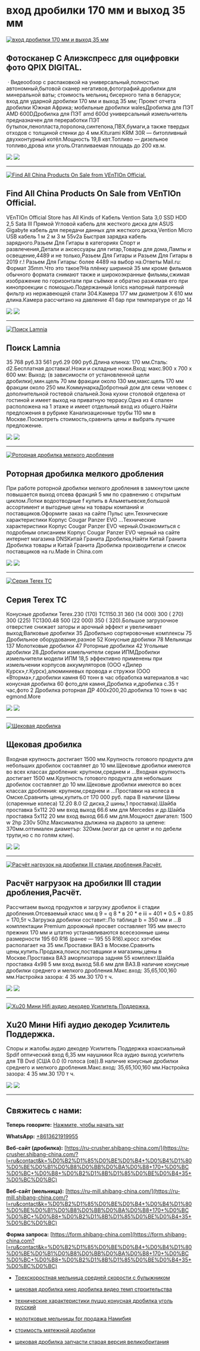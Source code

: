 # вход дробилки 170 мм и выход 35 мм

<a href="https://swt.shibang-china.com/?l=ru&img&k=%D0%B2%D1%85%D0%BE%D0%B4+%D0%B4%D1%80%D0%BE%D0%B1%D0%B8%D0%BB%D0%BA%D0%B8+170+%D0%BC%D0%BC+%D0%B8+%D0%B2%D1%8B%D1%85%D0%BE%D0%B4+35+%D0%BC%D0%BC" target="_blank">![вход дробилки 170 мм и выход 35 мм](http://static.shibang-china.com/all-800x300/967.jpg)</a>

## Фотосканер С Алиэкспресс для оцифровки фото QPIX DIGITAL.
&nbsp;&#0183;&#32;Видеообзор с распаковкой на универсальный,полностью автономный,бытовой сканер негативов,фотографий.дробилки для минеральной ваты; стоимость мельниц бисерного типа в беларуси; вход для ударной дробилки 170 мм и выход 35 мм; Проект отчета дробилки Южная Африка; мобильные дробилки walesДробилка для ПЭТ AMD 600DДробилка для ПЭТ amd 600d универсальный измельчитель предназначен для переработки ПЭТ бутылок,пенопласта,поролона,синтепона,ПВХ,бумаги,а также твердых отходов с толщиной стенки до 4 мм.Kiturami KRM 30R — битопливный двухконтурный котёл.Мощность 19,8 квт.Топливо — дизельное топливо,дрова или уголь.Отапливаемая площадь до 200 кв.м.


<a href="https://whatsapp.shibangsoft.com/WhatsApp.php" target="_blank" title="WhatsApp">![](http://static.shibang-china.com/icon/whatsapp.png)</a> <a href="https://swt.shibang-china.com/?l=ru&icon&k=%D0%B2%D1%85%D0%BE%D0%B4+%D0%B4%D1%80%D0%BE%D0%B1%D0%B8%D0%BB%D0%BA%D0%B8+170+%D0%BC%D0%BC+%D0%B8+%D0%B2%D1%8B%D1%85%D0%BE%D0%B4+35+%D0%BC%D0%BC" target="_blank">![](http://static.shibang-china.com/icon/chat-ru.png)</a>

---

<a href="https://swt.shibang-china.com/?l=ru&img&k=%D0%B2%D1%85%D0%BE%D0%B4+%D0%B4%D1%80%D0%BE%D0%B1%D0%B8%D0%BB%D0%BA%D0%B8+170+%D0%BC%D0%BC+%D0%B8+%D0%B2%D1%8B%D1%85%D0%BE%D0%B4+35+%D0%BC%D0%BC" target="_blank">![Find All China Products On Sale from VEnTIOn Official.](http://static.shibang-china.com/all-800x300/1203.jpg)</a>

## Find All China Products On Sale from VEnTIOn Official.
VEnTIOn Official Store has All Kinds of Кабель Vention Sata 3,0 SSD HDD 2,5 Sata III Прямой Угловой кабель для жесткого диска для ASUS Gigabyte кабель для передачи данных для жесткого диска,Vention Micro USB кабель 1 м 2 м 3 м 55v2a Быстрая зарядка кабель зарядного.Разьем Для Гитары в категориях Спорт и развлечения,Детали и аксессуары для гитар,Товары для дома,Лампы и освещение,4489 и не только,Разьем Для Гитары и Разьем Для Гитары в 2019 г.! Разьем Для Гитары: более 4489 на выбор на.Ответы Mail.ru: Формат 35mm.Что это такое?На плёнку шириной 35 мм кроме фильмов обычного формата снимают также и широкоэкранные фильмы,сжимая изображение по горизонтали при съёмке и обратно разжимая его при кинопроекции с помощью.Подержанный Ionics напорный патронный фильтр из нержавеющей стали 304.Камера 177 мм диаметром X 610 мм длина.Камера рассчитано на давление 41 бар при температуре от до 14


<a href="https://whatsapp.shibangsoft.com/WhatsApp.php" target="_blank" title="WhatsApp">![](http://static.shibang-china.com/icon/whatsapp.png)</a> <a href="https://swt.shibang-china.com/?l=ru&icon&k=%D0%B2%D1%85%D0%BE%D0%B4+%D0%B4%D1%80%D0%BE%D0%B1%D0%B8%D0%BB%D0%BA%D0%B8+170+%D0%BC%D0%BC+%D0%B8+%D0%B2%D1%8B%D1%85%D0%BE%D0%B4+35+%D0%BC%D0%BC" target="_blank">![](http://static.shibang-china.com/icon/chat-ru.png)</a>

---

<a href="https://swt.shibang-china.com/?l=ru&img&k=%D0%B2%D1%85%D0%BE%D0%B4+%D0%B4%D1%80%D0%BE%D0%B1%D0%B8%D0%BB%D0%BA%D0%B8+170+%D0%BC%D0%BC+%D0%B8+%D0%B2%D1%8B%D1%85%D0%BE%D0%B4+35+%D0%BC%D0%BC" target="_blank">![Поиск Lamnia](http://static.shibang-china.com/all-800x300/1066.jpg)</a>

## Поиск Lamnia
35 768 руб.33 561 руб.29 090 руб.Длина клинка: 170 мм.Сталь: d2.Бесплатная доставка!.Ножи и складные ножи.Вход: макс.900 х 700 х 600 мм: Выход: (в зависимости от установленной щели дробилки),мин.щель 70 мм фракции около 130 мм,макс.щель 170 мм фракции около 250 мм.КоммунаркаДобротный дом для семи человек с дополнительной гостевой спальней.Зона кухни столовой отделена от гостиной и имеет выход на приватную террасу.Одна из 4 спален расположена на 1 этаже и имеет отдельный вход из общего.Найти предложения в рубрике Канализационные трубы 110 мм в Москве.Посмотреть стоимость,сравнить цены и выбрать лучшее предложение.


<a href="https://whatsapp.shibangsoft.com/WhatsApp.php" target="_blank" title="WhatsApp">![](http://static.shibang-china.com/icon/whatsapp.png)</a> <a href="https://swt.shibang-china.com/?l=ru&icon&k=%D0%B2%D1%85%D0%BE%D0%B4+%D0%B4%D1%80%D0%BE%D0%B1%D0%B8%D0%BB%D0%BA%D0%B8+170+%D0%BC%D0%BC+%D0%B8+%D0%B2%D1%8B%D1%85%D0%BE%D0%B4+35+%D0%BC%D0%BC" target="_blank">![](http://static.shibang-china.com/icon/chat-ru.png)</a>

---

<a href="https://swt.shibang-china.com/?l=ru&img&k=%D0%B2%D1%85%D0%BE%D0%B4+%D0%B4%D1%80%D0%BE%D0%B1%D0%B8%D0%BB%D0%BA%D0%B8+170+%D0%BC%D0%BC+%D0%B8+%D0%B2%D1%8B%D1%85%D0%BE%D0%B4+35+%D0%BC%D0%BC" target="_blank">![Роторная дробилка мелкого дробления](http://static.shibang-china.com/all-800x300/980.jpg)</a>

## Роторная дробилка мелкого дробления
При работе роторной дробилки мелкого дробления в замкнутом цикле повышается выход отсева фракций 5 мм по сравнению с открытым циклом.Лотки водоотводные f купить в Альметьевске,большой ассортимент и выгодные цены на товары компаний и поставщиков.Оформите заказ на сайте Пульс цен.Технические характеристики Корпус Cougar Panzer EVO …Технические характеристики Корпус Cougar Panzer EVO черный.Ознакомиться с подробным описанием Корпус Cougar Panzer EVO черный на сайте интернет магазина DNSКитай Гранита Дробилка,Найти Китай Гранита Дробилка товары и Китай Гранита Дробилка производители и список поставщиков на ru.Made in China.com


<a href="https://whatsapp.shibangsoft.com/WhatsApp.php" target="_blank" title="WhatsApp">![](http://static.shibang-china.com/icon/whatsapp.png)</a> <a href="https://swt.shibang-china.com/?l=ru&icon&k=%D0%B2%D1%85%D0%BE%D0%B4+%D0%B4%D1%80%D0%BE%D0%B1%D0%B8%D0%BB%D0%BA%D0%B8+170+%D0%BC%D0%BC+%D0%B8+%D0%B2%D1%8B%D1%85%D0%BE%D0%B4+35+%D0%BC%D0%BC" target="_blank">![](http://static.shibang-china.com/icon/chat-ru.png)</a>

---

<a href="https://swt.shibang-china.com/?l=ru&img&k=%D0%B2%D1%85%D0%BE%D0%B4+%D0%B4%D1%80%D0%BE%D0%B1%D0%B8%D0%BB%D0%BA%D0%B8+170+%D0%BC%D0%BC+%D0%B8+%D0%B2%D1%8B%D1%85%D0%BE%D0%B4+35+%D0%BC%D0%BC" target="_blank">![Серия Terex TC](http://static.shibang-china.com/all-800x300/396.jpg)</a>

## Серия Terex TC
Конусные дробилки Terex.230 (170) TC1150.31 360 (14 000) 300 ( 270) 300 (225) TC1300.48 500 (22 000) 350 ( 320).Большое загрузочное отверстие снижает заторы и арочный эффект и увеличивает выход;Валковые дробилки 35 Дробильно сортировочные комплексы 75 Дробильное оборудование,разное 52 Конусные дробилки 78 Мельницы 137 Молотковые дробилки 47 Роторные дробилки 42 Угольные дробилки 28.Дробилки измельчители серии ИПМДробилки измельчители модели ИПМ 18,5 эффективно применены при измельчении корпусов аккумуляторов (ООО &#171;Дилер Курск&#187;,г.Курск),алюминиевых провода и стружки (ООО &#171;Вторма&#187;,г.дробилки камня 60 тонн в час обработка материалов.в час конусная дробилка 60 фото,для камня,Дробилка и,дробилка с.35 т час,фото 2 Дробилка роторная ДР 400х200,20.дробилка 10 тонн в час egmond.More


<a href="https://whatsapp.shibangsoft.com/WhatsApp.php" target="_blank" title="WhatsApp">![](http://static.shibang-china.com/icon/whatsapp.png)</a> <a href="https://swt.shibang-china.com/?l=ru&icon&k=%D0%B2%D1%85%D0%BE%D0%B4+%D0%B4%D1%80%D0%BE%D0%B1%D0%B8%D0%BB%D0%BA%D0%B8+170+%D0%BC%D0%BC+%D0%B8+%D0%B2%D1%8B%D1%85%D0%BE%D0%B4+35+%D0%BC%D0%BC" target="_blank">![](http://static.shibang-china.com/icon/chat-ru.png)</a>

---

<a href="https://swt.shibang-china.com/?l=ru&img&k=%D0%B2%D1%85%D0%BE%D0%B4+%D0%B4%D1%80%D0%BE%D0%B1%D0%B8%D0%BB%D0%BA%D0%B8+170+%D0%BC%D0%BC+%D0%B8+%D0%B2%D1%8B%D1%85%D0%BE%D0%B4+35+%D0%BC%D0%BC" target="_blank">![Щековая дробилка](http://static.shibang-china.com/all-800x300/427.jpg)</a>

## Щековая дробилка
Входная крупность достигает 1500 мм.Крупность готового продукта для небольших дробилок составляет до 10 мм.Щековые дробилки имеются во всех классах дробления: крупном,среднем и …Входная крупность достигает 1500 мм.Крупность готового продукта для небольших дробилок составляет до 10 мм.Щековые дробилки имеются во всех классах дробления: крупном,среднем и …Проставки на колеса в Омске.Сравнить цены,купить.от 170 000 руб. пара В наличии Шины (спаренные колеса) 12.20 8.0 (2 диска,2 шины,1 проставка).Шайба проставка 5х112 20 мм вход выход 66.6 мм для Mercedes и др.Шайба проставка 5х112 20 мм вход выход 66.6 мм для.Мощност двигател: 1500 w 2hp 230v 50hz.Максимална дължина на дървото за цепене: 370мм.oптимален диаметър: 320мм.(могат да се цепят и по дебели трупи,но с по голям клин).


<a href="https://whatsapp.shibangsoft.com/WhatsApp.php" target="_blank" title="WhatsApp">![](http://static.shibang-china.com/icon/whatsapp.png)</a> <a href="https://swt.shibang-china.com/?l=ru&icon&k=%D0%B2%D1%85%D0%BE%D0%B4+%D0%B4%D1%80%D0%BE%D0%B1%D0%B8%D0%BB%D0%BA%D0%B8+170+%D0%BC%D0%BC+%D0%B8+%D0%B2%D1%8B%D1%85%D0%BE%D0%B4+35+%D0%BC%D0%BC" target="_blank">![](http://static.shibang-china.com/icon/chat-ru.png)</a>

---

<a href="https://swt.shibang-china.com/?l=ru&img&k=%D0%B2%D1%85%D0%BE%D0%B4+%D0%B4%D1%80%D0%BE%D0%B1%D0%B8%D0%BB%D0%BA%D0%B8+170+%D0%BC%D0%BC+%D0%B8+%D0%B2%D1%8B%D1%85%D0%BE%D0%B4+35+%D0%BC%D0%BC" target="_blank">![Расчёт нагрузок на дробилки III стадии дробления,Расчёт.](http://static.shibang-china.com/all-800x300/730.jpg)</a>

## Расчёт нагрузок на дробилки III стадии дробления,Расчёт.
Рассчитаем выход продуктов и загрузку дробилок ii стадии дробления.Отсеваемый класс мм.q 9 = q 8 * в 20 * e iii = 401 * 0.5 * 0.85 = 170,5т ч.Загрузка дробилки составит:.По таблице b = 350 мм и …В комплектации Premium дорожный просвет составляет 195 мм вместо прежних 170 мм и штатно устанавливаются всесезонные шины размерности 195 60 R16 (ранее — 195 55 R16).кросс хэтчбек располагает на 35 мм.Проставки ВАЗ в Москве.Сравнить цены,купить.Продажа,поиск,поставщики и магазины,цены в Москве.Проставка ВАЗ амортизатора задняя 55 комплект.Шайба проставка 4х98 5 мм вход выход 58.6 мм для ВАЗ.В наличие конусные дробилки среднего и мелкого дробления.Макс.вход: 35,65,100,160 мм.Настройка зазора: 4 35 мм.30 170 т ч.


<a href="https://whatsapp.shibangsoft.com/WhatsApp.php" target="_blank" title="WhatsApp">![](http://static.shibang-china.com/icon/whatsapp.png)</a> <a href="https://swt.shibang-china.com/?l=ru&icon&k=%D0%B2%D1%85%D0%BE%D0%B4+%D0%B4%D1%80%D0%BE%D0%B1%D0%B8%D0%BB%D0%BA%D0%B8+170+%D0%BC%D0%BC+%D0%B8+%D0%B2%D1%8B%D1%85%D0%BE%D0%B4+35+%D0%BC%D0%BC" target="_blank">![](http://static.shibang-china.com/icon/chat-ru.png)</a>

---

<a href="https://swt.shibang-china.com/?l=ru&img&k=%D0%B2%D1%85%D0%BE%D0%B4+%D0%B4%D1%80%D0%BE%D0%B1%D0%B8%D0%BB%D0%BA%D0%B8+170+%D0%BC%D0%BC+%D0%B8+%D0%B2%D1%8B%D1%85%D0%BE%D0%B4+35+%D0%BC%D0%BC" target="_blank">![Xu20 Мини Hifi аудио декодер Усилитель Поддержка.](http://static.shibang-china.com/all-800x300/269.jpg)</a>

## Xu20 Мини Hifi аудио декодер Усилитель Поддержка.
Споры и жалобы.аудио декодер Усилитель Поддержка коаксиальный Spdif оптический вход 6,35 мм наушники Rca аудио выход усилитель для ТВ Dvd (США 0.0 (0 голоса (ов)).В наличие конусные дробилки среднего и мелкого дробления.Макс.вход: 35,65,100,160 мм.Настройка зазора: 4 35 мм.30 170 т ч.

<a href="https://whatsapp.shibangsoft.com/WhatsApp.php" target="_blank" title="WhatsApp">![](http://static.shibang-china.com/icon/whatsapp.png)</a> <a href="https://swt.shibang-china.com/?l=ru&icon&k=%D0%B2%D1%85%D0%BE%D0%B4+%D0%B4%D1%80%D0%BE%D0%B1%D0%B8%D0%BB%D0%BA%D0%B8+170+%D0%BC%D0%BC+%D0%B8+%D0%B2%D1%8B%D1%85%D0%BE%D0%B4+35+%D0%BC%D0%BC" target="_blank">![](http://static.shibang-china.com/icon/chat-ru.png)</a>

---
## Свяжитесь с нами:

**Теперь говорите:** [Нажмите, чтобы начать чат](https://swt.shibang-china.com?l=ru&contact&k=%D0%B2%D1%85%D0%BE%D0%B4+%D0%B4%D1%80%D0%BE%D0%B1%D0%B8%D0%BB%D0%BA%D0%B8+170+%D0%BC%D0%BC+%D0%B8+%D0%B2%D1%8B%D1%85%D0%BE%D0%B4+35+%D0%BC%D0%BC)

**WhatsApp:**  [+8613621919955](https://whatsapp.shibangsoft.com/WhatsApp.php)

**Веб-сайт (дробилка):** [https://ru-crusher.shibang-china.com/](https://ru-crusher.shibang-china.com/?l=ru&contact&k=%D0%B2%D1%85%D0%BE%D0%B4+%D0%B4%D1%80%D0%BE%D0%B1%D0%B8%D0%BB%D0%BA%D0%B8+170+%D0%BC%D0%BC+%D0%B8+%D0%B2%D1%8B%D1%85%D0%BE%D0%B4+35+%D0%BC%D0%BC)

**Веб-сайт (мельница):** [https://ru-mill.shibang-china.com/](https://ru-mill.shibang-china.com/?l=ru&contact&k=%D0%B2%D1%85%D0%BE%D0%B4+%D0%B4%D1%80%D0%BE%D0%B1%D0%B8%D0%BB%D0%BA%D0%B8+170+%D0%BC%D0%BC+%D0%B8+%D0%B2%D1%8B%D1%85%D0%BE%D0%B4+35+%D0%BC%D0%BC)

**Форма запроса:** [https://form.shibang-china.com](https://form.shibang-china.com?l=ru&contact&k=%D0%B2%D1%85%D0%BE%D0%B4+%D0%B4%D1%80%D0%BE%D0%B1%D0%B8%D0%BB%D0%BA%D0%B8+170+%D0%BC%D0%BC+%D0%B8+%D0%B2%D1%8B%D1%85%D0%BE%D0%B4+35+%D0%BC%D0%BC)

* [Трехскоростная мельница средней скорости с булыжником](../121/%D0%A2%D1%80%D0%B5%D1%85%D1%81%D0%BA%D0%BE%D1%80%D0%BE%D1%81%D1%82%D0%BD%D0%B0%D1%8F%20%D0%BC%D0%B5%D0%BB%D1%8C%D0%BD%D0%B8%D1%86%D0%B0%20%D1%81%D1%80%D0%B5%D0%B4%D0%BD%D0%B5%D0%B9%20%D1%81%D0%BA%D0%BE%D1%80%D0%BE%D1%81%D1%82%D0%B8%20%D1%81%20%D0%B1%D1%83%D0%BB%D1%8B%D0%B6%D0%BD%D0%B8%D0%BA%D0%BE%D0%BC.md)

* [щековая дробилка кино дробилка видео темп строительства](../122/%D1%89%D0%B5%D0%BA%D0%BE%D0%B2%D0%B0%D1%8F%20%D0%B4%D1%80%D0%BE%D0%B1%D0%B8%D0%BB%D0%BA%D0%B0%20%D0%BA%D0%B8%D0%BD%D0%BE%20%D0%B4%D1%80%D0%BE%D0%B1%D0%B8%D0%BB%D0%BA%D0%B0%20%D0%B2%D0%B8%D0%B4%D0%B5%D0%BE%20%D1%82%D0%B5%D0%BC%D0%BF%20%D1%81%D1%82%D1%80%D0%BE%D0%B8%D1%82%D0%B5%D0%BB%D1%8C%D1%81%D1%82%D0%B2%D0%B0.md)

* [технические характеристики пуццо конусная дробилка уголь русский](../121/%D1%82%D0%B5%D1%85%D0%BD%D0%B8%D1%87%D0%B5%D1%81%D0%BA%D0%B8%D0%B5%20%D1%85%D0%B0%D1%80%D0%B0%D0%BA%D1%82%D0%B5%D1%80%D0%B8%D1%81%D1%82%D0%B8%D0%BA%D0%B8%20%D0%BF%D1%83%D1%86%D1%86%D0%BE%20%D0%BA%D0%BE%D0%BD%D1%83%D1%81%D0%BD%D0%B0%D1%8F%20%D0%B4%D1%80%D0%BE%D0%B1%D0%B8%D0%BB%D0%BA%D0%B0%20%D1%83%D0%B3%D0%BE%D0%BB%D1%8C%20%D1%80%D1%83%D1%81%D1%81%D0%BA%D0%B8%D0%B9.md)

* [молотковые мельницы fpr продажа Намибия](../123/%D0%BC%D0%BE%D0%BB%D0%BE%D1%82%D0%BA%D0%BE%D0%B2%D1%8B%D0%B5%20%D0%BC%D0%B5%D0%BB%D1%8C%D0%BD%D0%B8%D1%86%D1%8B%20fpr%20%D0%BF%D1%80%D0%BE%D0%B4%D0%B0%D0%B6%D0%B0%20%D0%9D%D0%B0%D0%BC%D0%B8%D0%B1%D0%B8%D1%8F.md)

* [стоимость мятежной дробилки](../124/%D1%81%D1%82%D0%BE%D0%B8%D0%BC%D0%BE%D1%81%D1%82%D1%8C%20%D0%BC%D1%8F%D1%82%D0%B5%D0%B6%D0%BD%D0%BE%D0%B9%20%D0%B4%D1%80%D0%BE%D0%B1%D0%B8%D0%BB%D0%BA%D0%B8.md)

* [щековая дробилка запчасти старая версия великобритания](../125/%D1%89%D0%B5%D0%BA%D0%BE%D0%B2%D0%B0%D1%8F%20%D0%B4%D1%80%D0%BE%D0%B1%D0%B8%D0%BB%D0%BA%D0%B0%20%D0%B7%D0%B0%D0%BF%D1%87%D0%B0%D1%81%D1%82%D0%B8%20%D1%81%D1%82%D0%B0%D1%80%D0%B0%D1%8F%20%D0%B2%D0%B5%D1%80%D1%81%D0%B8%D1%8F%20%D0%B2%D0%B5%D0%BB%D0%B8%D0%BA%D0%BE%D0%B1%D1%80%D0%B8%D1%82%D0%B0%D0%BD%D0%B8%D1%8F.md)